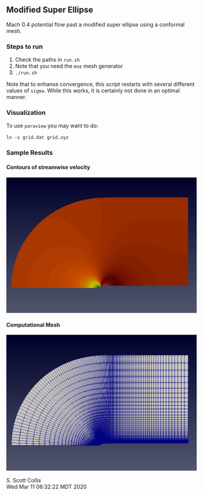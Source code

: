 ## Modified Super Ellipse 

Mach 0.4 potential flow past a modified super ellipse using
a conformal mesh. 

### Steps to run

1. Check the paths in `run.sh`
2. Note that you need the `mse` mesh generator
3. `./run.sh`

Note that to enhanse convergence, this script restarts with
several different values of `sigma`.  While this works, it
is certainly not done in an optimal manner. 

### Visualization

To use `paraview` you may want to do:

    ln -s grid.dat grid.xyz

### Sample Results

#### Contours of streamwise velocity

![Streamwise velocity](https://github.com/sscollis/npot/blob/master/test/mse/u.png)

#### Computational Mesh

![Mesh](https://github.com/sscollis/npot/blob/master/test/mse/mesh.png)

S. Scott Collis \
Wed Mar 11 06:32:22 MDT 2020
